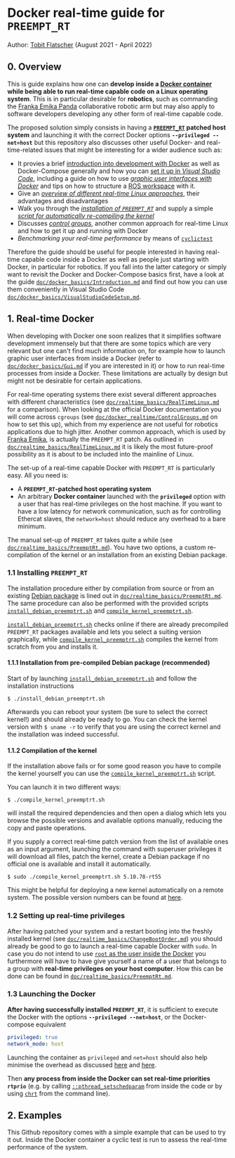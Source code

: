 # Docker real-time guide for `PREEMPT_RT`

Author: [Tobit Flatscher](https://github.com/2b-t) (August 2021 - April 2022)



## 0. Overview

This is guide explains how one can **develop inside a [Docker container](https://www.docker.com/) while being able to run real-time capable code on a Linux operating system**. This is in particular desirable for **robotics**, such as commanding the [Franka Emika Panda](https://www.franka.de/) collaborative robotic arm but may also apply to software developers developing any other form of real-time capable code.

The proposed solution simply consists in having a **[`PREEMPT_RT`](https://wiki.linuxfoundation.org/realtime/start) patched host system** and launching it with the correct Docker options **`--privileged --net=host`** but this repository also discusses other useful Docker- and real-time-related issues that might be interesting for a wider audience such as:

- It provies a brief [introduction into development with Docker](./doc/docker_basics/introduction.md) as well as Docker-Compose generally and how you can [set it up in *Visual Studio Code*](./doc/docker_basics/VisualStudioCodeSetup.md), including a guide on how to use [*graphic user interfaces with Docker*](./doc/docker_basics/Gui.md) and tips on how to structure a [ROS workspace](./doc/docker_basics/Ros.md) with it.
- Give an [*overview of different real-time Linux approaches*](./doc/realtime_basics/RealTimeLinux.md), their advantages and disadvantages
- Walk you through the [*installation of `PREEMPT_RT`*](./doc/realtime_basics/PreemptRt.md) and supply a simple [*script for automatically re-compiling the kernel*](./compile_kernel_preemptrt.sh)
- Discusses [*control groups*](./doc/docker_realtime/ControlGroups.md), another common approach for real-time Linux and how to get it up and running with Docker
- *Benchmarking your real-time performance* by means of [`cyclictest`](https://wiki.linuxfoundation.org/realtime/documentation/howto/tools/cyclictest/start)

Therefore the guide should be useful for people interested in having real-time capable code inside a Docker as well as people just starting with Docker, in particular for robotics. If you fall into the latter category or simply want to revisit the Docker and Docker-Compose basics first, have a look at the guide [`doc/docker_basics/Introduction.md`](./doc/docker_basics/Introduction.md) and find out how you can use them conveniently in Visual Studio Code [`doc/docker_basics/VisualStudioCodeSetup.md`](./doc/docker_basics/VisualStudioCodeSetup.md).

## 1. Real-time Docker

When developing with Docker one soon realizes that it simplifies software development immensely but that there are some topics which are very relevant but one can't find much information on, for example how to launch graphic user interfaces from inside a Docker (refer to [`doc/docker_basics/Gui.md`](./doc/docker_basics/Gui.md) if you are interested in it) or how to run real-time processes from inside a Docker. These limitations are actually by design but might not be desirable for certain applications.

For real-time operating systems there exist several different approaches with different characteristics (see [`doc/realtime_basics/RealTimeLinux.md`](./doc/realtime_basics/RealTimeLinux.md) for a comparison). When looking at the official Docker documentation you will come across `cgroups` (see [`doc/docker_realtime/ControlGroups.md`](./doc/docker_realtime/ControlGroups.md) on how to set this up), which from my experience are not useful for robotics applications due to high jitter. Another common approach, which is used by [Franka Emika](https://frankaemika.github.io/docs/installation_linux.html), is actually the `PREEMPT_RT` patch. As outlined in [`doc/realtime_basics/RealTimeLinux.md`](./doc/realtime_basics/RealTimeLinux.md) it is likely the most future-proof possibility as it is about to be included into the mainline of Linux.

The set-up of a real-time capable Docker with `PREEMPT_RT` is particularly easy. All you need is:

- A **`PREEMPT_RT`-patched host operating system**
- An arbitrary **Docker container** launched with the **`privileged`** option with a user that has real-time privileges on the host machine. If you want to have a low latency for network communication, such as for controlling Ethercat slaves, the `network=host` should reduce any overhead to a bare minimum.

The manual set-up of `PREEMPT_RT` takes quite a while (see [`doc/realtime_basics/PreemptRt.md`](./doc/realtime_basics/PreemptRt.md)). You have two options, a custom re-compilation of the kernel or an installation from an existing Debian package. 

### 1.1 Installing `PREEMPT_RT`

The installation procedure either by compilation from source or from an existing [Debian package](https://packages.debian.org/buster/linux-image-rt-amd64) is lined out in [`doc/realtime_basics/PreemptRt.md`](./doc/realtime_basics/PreemptRt.md). The same procedure can also be performed with the provided scripts [`install_debian_preemptrt.sh`](./install_debian_preemptrt) and [`compile_kernel_preemptrt.sh`](./compile_kernel_preemptrt.sh).

[`install_debian_preemptrt.sh`](./install_debian_preemptrt) checks online if there are already precompiled `PREEMPT_RT` packages available and lets you select a suiting version graphically, while [`compile_kernel_preemptrt.sh`](./compile_kernel_preemptrt.sh) compiles the kernel from scratch from you and installs it.

#### 1.1.1 Installation from pre-compiled Debian package (recommended)

Start of by launching [`install_debian_preemptrt.sh`](./install_debian_preemptrt) and follow the installation instructions

```shell
$ ./install_debian_preemptrt.sh
```

Afterwards you can reboot your system (be sure to select the correct kernel!) and should already be ready to go. You can check the kernel version with `$ uname -r` to verify that you are using the correct kernel and the installation was indeed successful.

#### 1.1.2 Compilation of the kernel

If the installation above fails or for some good reason you have to compile the kernel yourself you can use the [`compile_kernel_preemptrt.sh`](./compile_kernel_preemptrt.sh) script.

You can launch it in two different ways:

```shell
$ ./compile_kernel_preemptrt.sh
```

will install the required dependencies and then open a dialog which lets you browse the possible versions and available options manually, reducing the copy and paste operations.

If you supply a correct real-time patch version from the list of available ones as an input argument, launching the command with superuser privileges it will download all files, patch the kernel, create a Debian package if no official one is available and install it automatically.

```shell
$ sudo ./compile_kernel_preemptrt.sh 5.10.78-rt55
```

This might be helpful for deploying a new kernel automatically on a remote system. The possible version numbers can be found at [here](https://mirrors.edge.kernel.org/pub/linux/kernel/projects/rt/).

### 1.2 Setting up real-time privileges

After having patched your system and a restart booting into the freshly installed kernel (see [`doc/realtime_basics/ChangeBootOrder.md`](./doc/realtime_basics/ChangeBootOrder.md)) you should already be good to go to launch a real-time capable Docker with `sudo`. In case you do not intend to use [`root` as the user inside the Docker](https://medium.com/jobteaser-dev-team/docker-user-best-practices-a8d2ca5205f4) you furthermore will have to have give yourself a name of a user that belongs to a group with **real-time privileges on your host computer**. How this can be done can be found in [`doc/realtime_basics/PreemptRt.md`](./doc/realtime_basics/PreemptRt.md).

### 1.3 Launching the Docker

**After having successfully installed `PREEMPT_RT`**, it is sufficient to execute the Docker with the options **`--privileged --net=host`**, or the Docker-compose equivalent

```yaml
privileged: true
network_mode: host
```

Launching the container as `privileged` and `net=host` should also help minimise the overhead as discussed [here](https://pythonspeed.com/articles/docker-performance-overhead/9) and [here](https://stackoverflow.com/a/26149994).

Then **any process from inside the Docker can set real-time priorities `rtprio`** (e.g. by calling [`::pthread_setschedparam`](https://man7.org/linux/man-pages/man3/pthread_getschedparam.3.html) from inside the code or by using [`chrt`](https://askubuntu.com/a/51285) from the command line).

## 2. Examples

This Github repository comes with a simple example that can be used to try it out. Inside the Docker container a cyclic test is run to assess the real-time performance of the system.
